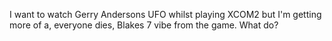 I want to watch Gerry Andersons UFO whilst playing XCOM2 but I'm getting more of a, everyone dies, Blakes 7 vibe from the game. What do?